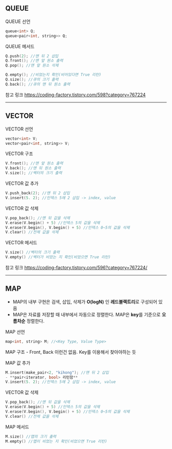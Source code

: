 ## QUEUE
QUEUE 선언
```c
queue<int> Q;
queue<pair<int, string>> Q;
```

QUEUE 메서드
```c
Q.push(2); //맨 뒤 2 삽입
Q.front(); //맨 앞 원소 출력
Q.pop(); //맨 앞 원소 삭제

Q.empty(); //비었는지 확인(비어있다면 True 리턴)
Q.size(); //큐의 크기 출력
Q.back(); //큐의 맨 뒤 원소 출력
```
참고 링크
https://coding-factory.tistory.com/598?category=767224

---
## VECTOR
VECTOR 선언
```c
vector<int> V;
vector<pair<int, string>> V;
```
VECTOR 구조
```c
V.front(); //맨 앞 원소 출력
V.back(); //맨 뒤 원소 출력
V.size(); //벡터의 크기 출력
```
VECTOR 값 추가
```c
V.push_back(2); //맨 뒤 2 삽입
V.insert(5. 2); //인덱스 5에 2 삽입 -> index, value
```
VECTOR 값 삭제
```c
V.pop_back(); //맨 뒤 값을 삭제
V.erase(V.begin() + 5) //인덱스 5의 값을 삭제
V.erase(V.begin(), V.begin() + 5) //인덱스 0~5의 값을 삭제
V.clear() //전체 값을 삭제
```
VECTOR 메서드
```c
V.size() //벡터의 크기 출력
V.empty() //벡터가 비었는 지 확인(비었으면 True 리턴)
```

참고 링크
<https://coding-factory.tistory.com/596?category=767224/>

---
## MAP
- MAP의 내부 구현은 검색, 삽입, 삭제가 **O(logN)** 인 **레드블랙트리**로 구성되어 있음
- MAP은 자료를 저장할 때 내부에서 자동으로 정렬한다. MAP은 **key**를 기준으로 **오름차순** 정렬한다.

MAP 선언
```c
map<int, string> M; //<Key Type, Value Type>
```
MAP 구조 - Front, Back 이런건 없음. Key를 이용해서 찾아야하는 듯

MAP 값 추가
```c
M.insert(make_pair<2, "kihong"); //맨 뒤 2 삽입
- **pair<iterator, bool> 리턴함**  
V.insert(5. 2); //인덱스 5에 2 삽입 -> index, value
```
VECTOR 값 삭제
```c
V.pop_back(); //맨 뒤 값을 삭제
V.erase(V.begin() + 5) //인덱스 5의 값을 삭제
V.erase(V.begin(), V.begin() + 5) //인덱스 0~5의 값을 삭제
V.clear() //전체 값을 삭제
```
MAP 메서드
```c
M.size() //맵의 크기 출력
M.empty() //맵이 비었는 지 확인(비었으면 True 리턴)
```
